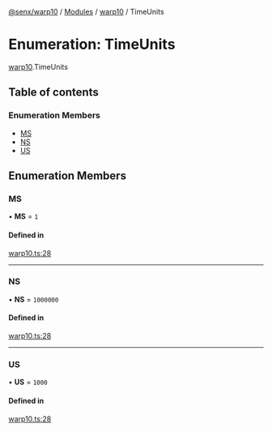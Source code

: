 [@senx/warp10](../README.md) / [Modules](../modules.md) / [warp10](../modules/warp10.md) / TimeUnits

# Enumeration: TimeUnits

[warp10](../modules/warp10.md).TimeUnits

## Table of contents

### Enumeration Members

- [MS](warp10.TimeUnits.md#ms)
- [NS](warp10.TimeUnits.md#ns)
- [US](warp10.TimeUnits.md#us)

## Enumeration Members

### MS

• **MS** = ``1``

#### Defined in

[warp10.ts:28](https://gitlab.com/senx/node-warp10/-/blob/61d50fe/src/lib/warp10.ts#L28)

___

### NS

• **NS** = ``1000000``

#### Defined in

[warp10.ts:28](https://gitlab.com/senx/node-warp10/-/blob/61d50fe/src/lib/warp10.ts#L28)

___

### US

• **US** = ``1000``

#### Defined in

[warp10.ts:28](https://gitlab.com/senx/node-warp10/-/blob/61d50fe/src/lib/warp10.ts#L28)
